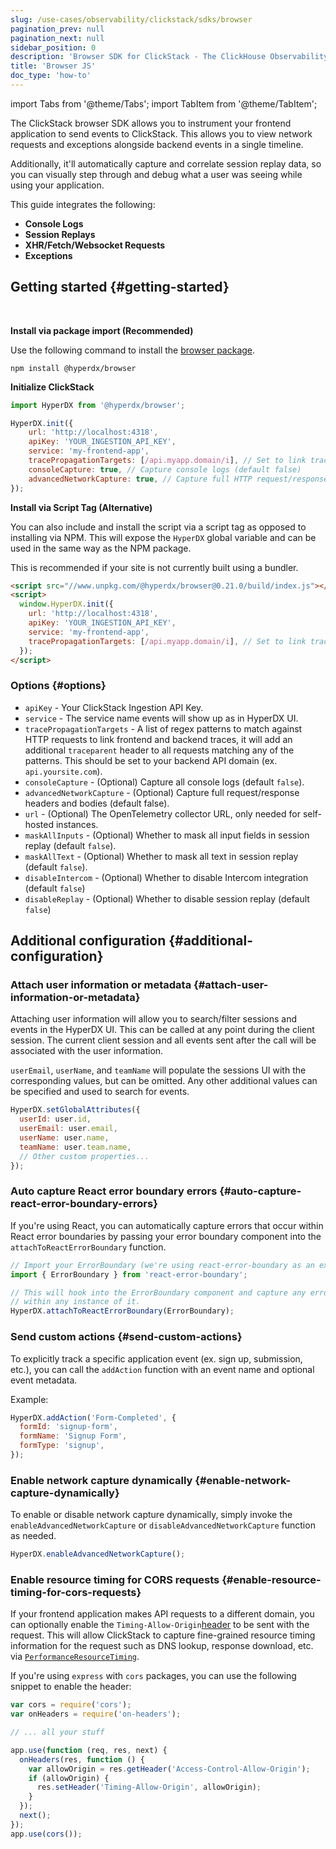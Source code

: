 ```yaml
---
slug: /use-cases/observability/clickstack/sdks/browser
pagination_prev: null
pagination_next: null
sidebar_position: 0
description: 'Browser SDK for ClickStack - The ClickHouse Observability Stack'
title: 'Browser JS'
doc_type: 'how-to'
---
```


import Tabs from '@theme/Tabs';
import TabItem from '@theme/TabItem';

The ClickStack browser SDK allows you to instrument your frontend application to
send events to ClickStack. This allows you to view network 
requests and exceptions alongside backend events in a single timeline.

Additionally, it'll automatically capture and correlate session replay data, so
you can visually step through and debug what a user was seeing while using your
application.

This guide integrates the following:

- **Console Logs**
- **Session Replays**
- **XHR/Fetch/Websocket Requests**
- **Exceptions**

## Getting started {#getting-started}

<br/>

<Tabs groupId="install">
<TabItem value="package_import" label="Package Import" default>

**Install via package import (Recommended)**

Use the following command to install the [browser package](https://www.npmjs.com/package/@hyperdx/browser).

```shell
npm install @hyperdx/browser
```

**Initialize ClickStack**

```javascript
import HyperDX from '@hyperdx/browser';

HyperDX.init({
    url: 'http://localhost:4318',
    apiKey: 'YOUR_INGESTION_API_KEY',
    service: 'my-frontend-app',
    tracePropagationTargets: [/api.myapp.domain/i], // Set to link traces from frontend to backend requests
    consoleCapture: true, // Capture console logs (default false)
    advancedNetworkCapture: true, // Capture full HTTP request/response headers and bodies (default false)
});
```

</TabItem>
<TabItem value="script_tag" label="Script Tag">

**Install via Script Tag (Alternative)**

You can also include and install the script via a script tag as opposed to
installing via NPM. This will expose the `HyperDX` global variable and can be
used in the same way as the NPM package.

This is recommended if your site is not currently built using a bundler.

```html
<script src="//www.unpkg.com/@hyperdx/browser@0.21.0/build/index.js"></script>
<script>
  window.HyperDX.init({
    url: 'http://localhost:4318',
    apiKey: 'YOUR_INGESTION_API_KEY',
    service: 'my-frontend-app',
    tracePropagationTargets: [/api.myapp.domain/i], // Set to link traces from frontend to backend requests
  });
</script>
```

</TabItem>
</Tabs>

### Options {#options}

- `apiKey` - Your ClickStack Ingestion API Key.
- `service` - The service name events will show up as in HyperDX UI.
- `tracePropagationTargets` - A list of regex patterns to match against HTTP
  requests to link frontend and backend traces, it will add an additional
  `traceparent` header to all requests matching any of the patterns. This should
  be set to your backend API domain (ex. `api.yoursite.com`).
- `consoleCapture` - (Optional) Capture all console logs (default `false`).
- `advancedNetworkCapture` - (Optional) Capture full request/response headers
  and bodies (default false).
- `url` - (Optional) The OpenTelemetry collector URL, only needed for
  self-hosted instances.
- `maskAllInputs` - (Optional) Whether to mask all input fields in session
  replay (default `false`).
- `maskAllText` - (Optional) Whether to mask all text in session replay (default
  `false`).
- `disableIntercom` - (Optional) Whether to disable Intercom integration (default `false`)
- `disableReplay` - (Optional) Whether to disable session replay (default `false`)

## Additional configuration {#additional-configuration}

### Attach user information or metadata {#attach-user-information-or-metadata}

Attaching user information will allow you to search/filter sessions and events
in the HyperDX UI. This can be called at any point during the client session. The
current client session and all events sent after the call will be associated
with the user information.

`userEmail`, `userName`, and `teamName` will populate the sessions UI with the
corresponding values, but can be omitted. Any other additional values can be
specified and used to search for events.

```javascript
HyperDX.setGlobalAttributes({
  userId: user.id,
  userEmail: user.email,
  userName: user.name,
  teamName: user.team.name,
  // Other custom properties...
});
```

### Auto capture React error boundary errors {#auto-capture-react-error-boundary-errors}

If you're using React, you can automatically capture errors that occur within
React error boundaries by passing your error boundary component 
into the `attachToReactErrorBoundary` function.

```javascript
// Import your ErrorBoundary (we're using react-error-boundary as an example)
import { ErrorBoundary } from 'react-error-boundary';

// This will hook into the ErrorBoundary component and capture any errors that occur
// within any instance of it.
HyperDX.attachToReactErrorBoundary(ErrorBoundary);
```

### Send custom actions {#send-custom-actions}

To explicitly track a specific application event (ex. sign up, submission,
etc.), you can call the `addAction` function with an event name and optional
event metadata.

Example:

```javascript
HyperDX.addAction('Form-Completed', {
  formId: 'signup-form',
  formName: 'Signup Form',
  formType: 'signup',
});
```

### Enable network capture dynamically {#enable-network-capture-dynamically}

To enable or disable network capture dynamically, simply invoke the `enableAdvancedNetworkCapture` or `disableAdvancedNetworkCapture` function as needed.

```javascript
HyperDX.enableAdvancedNetworkCapture();
```

### Enable resource timing for CORS requests {#enable-resource-timing-for-cors-requests}

If your frontend application makes API requests to a different domain, you can
optionally enable the `Timing-Allow-Origin`[header](https://developer.mozilla.org/en-US/docs/Web/HTTP/Headers/Timing-Allow-Origin) to be sent with the request. This will allow ClickStack to capture fine-grained
resource timing information for the request such as DNS lookup, response
download, etc. via [`PerformanceResourceTiming`](https://developer.mozilla.org/en-US/docs/Web/API/PerformanceResourceTiming).

If you're using `express` with `cors` packages, you can use the following
snippet to enable the header:

```javascript
var cors = require('cors');
var onHeaders = require('on-headers');

// ... all your stuff

app.use(function (req, res, next) {
  onHeaders(res, function () {
    var allowOrigin = res.getHeader('Access-Control-Allow-Origin');
    if (allowOrigin) {
      res.setHeader('Timing-Allow-Origin', allowOrigin);
    }
  });
  next();
});
app.use(cors());
```
